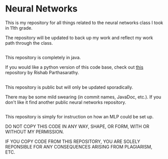 # Neural Networks
This is my repository for all things related to the neural networks class I took in 11th grade.

The repository will be updated to back up my work and reflect my work path through the class.
##
This repository is completely in java.

If you would like a python version of this code base, check out [this](https://github.com/rishab-partha/Neural-Networks) repository by Rishab Parthasarathy.
##
This repository is public but will only be updated sporadically.

There may be some mild swearing (in commit names, JavaDoc, etc.). If you don't like it find another public neural networks repository.
##
This repository is simply for instruction on how an MLP could be set up.

DO NOT COPY THIS CODE IN ANY WAY, SHAPE, OR FORM, WITH OR WITHOUT MY PERMISSION.

IF YOU COPY CODE FROM THIS REPOSITORY, YOU ARE SOLELY REPONSIBLE FOR ANY CONSEQUENCES ARISING FROM PLAGIARISM, ETC.

